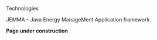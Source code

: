 Technologies
<!-- Remember: the first line always goes with the title-->
<!-- Please use h3 headers (###) inside these files -->

JEMMA - Java Energy ManageMent Application framework.

**Page under construction**
